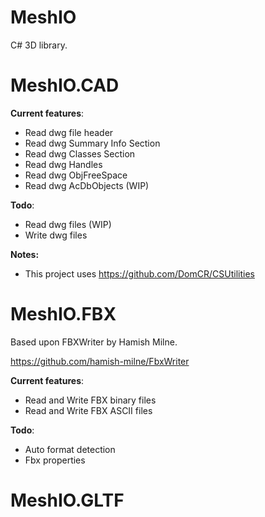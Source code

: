 # MeshIO

C# 3D library.

# MeshIO.CAD

**Current features**:

- Read dwg file header
- Read dwg Summary Info Section
- Read dwg Classes Section
- Read dwg Handles
- Read dwg ObjFreeSpace
- Read dwg AcDbObjects (WIP)

**Todo**:

- Read dwg files (WIP)
- Write dwg files

**Notes:**

- This project uses https://github.com/DomCR/CSUtilities

# MeshIO.FBX

Based upon FBXWriter by Hamish Milne.

https://github.com/hamish-milne/FbxWriter

**Current features**:

- Read and Write FBX binary files
- Read and Write FBX ASCII files

**Todo**:

- Auto format detection
- Fbx properties

# MeshIO.GLTF